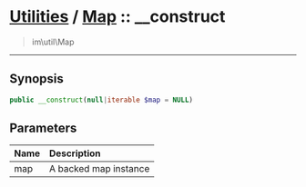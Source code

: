 # [Utilities](util.md) / [Map](util-Map.md) :: __construct
 > im\util\Map
____

## Synopsis
```php
public __construct(null|iterable $map = NULL)
```

## Parameters
| Name | Description |
| :--- | :---------- |
| map | A backed map instance |
